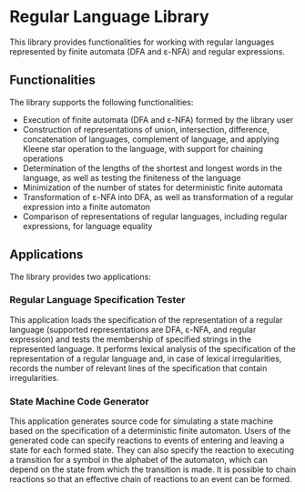 # Regular Language Library

This library provides functionalities for working with regular languages represented by finite automata (DFA and ε-NFA) and regular expressions.

## Functionalities

The library supports the following functionalities:

- Execution of finite automata (DFA and ε-NFA) formed by the library user
- Construction of representations of union, intersection, difference, concatenation of languages, complement of language, and applying Kleene star operation to the language, with support for chaining operations
- Determination of the lengths of the shortest and longest words in the language, as well as testing the finiteness of the language
- Minimization of the number of states for deterministic finite automata
- Transformation of ε-NFA into DFA, as well as transformation of a regular expression into a finite automaton
- Comparison of representations of regular languages, including regular expressions, for language equality

## Applications

The library provides two applications:

### Regular Language Specification Tester

This application loads the specification of the representation of a regular language (supported representations are DFA, ε-NFA, and regular expression) and tests the membership of specified strings in the represented language. It performs lexical analysis of the specification of the representation of a regular language and, in case of lexical irregularities, records the number of relevant lines of the specification that contain irregularities.

### State Machine Code Generator

This application generates source code for simulating a state machine based on the specification of a deterministic finite automaton. Users of the generated code can specify reactions to events of entering and leaving a state for each formed state. They can also specify the reaction to executing a transition for a symbol in the alphabet of the automaton, which can depend on the state from which the transition is made. It is possible to chain reactions so that an effective chain of reactions to an event can be formed.

